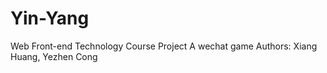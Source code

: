 # Yin-Yang
Web Front-end Technology Course Project
A wechat game
Authors: Xiang Huang, Yezhen Cong

